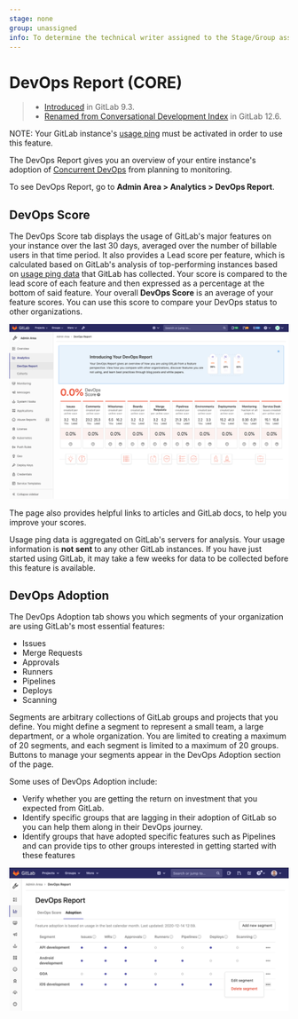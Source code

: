 ```yaml
---
stage: none
group: unassigned
info: To determine the technical writer assigned to the Stage/Group associated with this page, see https://about.gitlab.com/handbook/engineering/ux/technical-writing/#assignments
---
```


# DevOps Report **(CORE)**

> - [Introduced](https://gitlab.com/gitlab-org/gitlab-foss/-/issues/30469) in GitLab 9.3.
> - [Renamed from Conversational Development Index](https://gitlab.com/gitlab-org/gitlab/-/issues/20976) in GitLab 12.6.

NOTE:
Your GitLab instance's [usage ping](../settings/usage_statistics.md#usage-ping) must be activated in order to use this feature.

The DevOps Report gives you an overview of your entire instance's adoption of
[Concurrent DevOps](https://about.gitlab.com/topics/concurrent-devops/)
from planning to monitoring.

To see DevOps Report, go to **Admin Area > Analytics > DevOps Report**.

## DevOps Score

The DevOps Score tab displays the usage of GitLab's major features on your instance over
the last 30 days, averaged over the number of billable users in that time period. It also
provides a Lead score per feature, which is calculated based on GitLab's analysis
of top-performing instances based on [usage ping data](../settings/usage_statistics.md#usage-ping) that GitLab has
collected. Your score is compared to the lead score of each feature and then expressed as a percentage at the bottom of said feature.
Your overall **DevOps Score** is an average of your feature scores. You can use this score to compare your DevOps status to other organizations.

![DevOps Report](img/dev_ops_report_v13_4.png)

The page also provides helpful links to articles and GitLab docs, to help you
improve your scores.

Usage ping data is aggregated on GitLab's servers for analysis. Your usage
information is **not sent** to any other GitLab instances. If you have just started using GitLab, it may take a few weeks for data to be
collected before this feature is available.

## DevOps Adoption

The DevOps Adoption tab shows you which segments of your organization are using GitLab's most essential features:

- Issues
- Merge Requests
- Approvals
- Runners
- Pipelines
- Deploys
- Scanning

Segments are arbitrary collections of GitLab groups and projects that you define. You might define a segment to represent a small team, a large department, or a whole organization. You are limited to creating a maximum of 20 segments, and each segment is limited to a maximum of 20 groups. Buttons to manage your segments appear in the DevOps Adoption section of the page.

Some uses of DevOps Adoption include:

- Verify whether you are getting the return on investment that you expected from GitLab.
- Identify specific groups that are lagging in their adoption of GitLab so you can help them along in their DevOps journey.
- Identify groups that have adopted specific features such as Pipelines and can provide tips to other groups interested in getting started with these features

![DevOps Report](img/dev_ops_adoption_v13_7.png)
